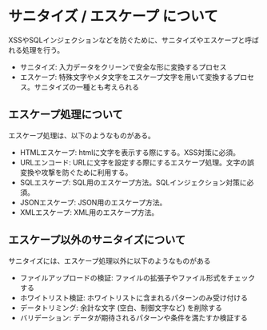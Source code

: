 
# サニタイズ / エスケープ について

XSSやSQLインジェクションなどを防ぐために、サニタイズやエスケープと呼ばれる処理を行う。

- サニタイズ: 入力データをクリーンで安全な形に変換するプロセス
- エスケープ: 特殊文字やメタ文字をエスケープ文字を用いて変換するプロセス。サニタイズの一種とも考えられる

## エスケープ処理について

エスケープ処理は、以下のようなものがある。

- HTMLエスケープ: htmlに文字を表示する際にする。XSS対策に必須。
- URLエンコード: URLに文字を設定する際にするエスケープ処理。文字の誤変換や攻撃を防ぐために利用する。
- SQLエスケープ: SQL用のエスケープ方法。SQLインジェクション対策に必須。
- JSONエスケープ: JSON用のエスケープ方法。
- XMLエスケープ: XML用のエスケープ方法。

## エスケープ以外のサニタイズについて

サニタイズには、エスケープ処理以外に以下のようなものがある

- ファイルアップロードの検証: ファイルの拡張子やファイル形式をチェックする
- ホワイトリスト検証: ホワイトリストに含まれるパターンのみ受け付ける
- データトリミング: 余計な文字 (空白、制御文字など) を削除する
- バリデーション: データが期待されるパターンや条件を満たすか検証する
